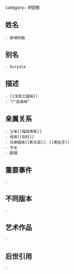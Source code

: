 category:: #怪物
## 姓名
	- 欧律阿勒
## 别名
	- Euryale
## 描述
	- [[戈耳工姐妹]]
	- “广阔海域”
## 亲属关系
	- 父亲[[福耳库斯]]
	- 母亲[[刻托]]
	- 兄弟姐妹[[斯忒诺]]、[[美杜莎]]
	- 子女
	- 配偶
## 重要事件
	-
## 不同版本
	-
## 艺术作品
	-
## 后世引用
	-
